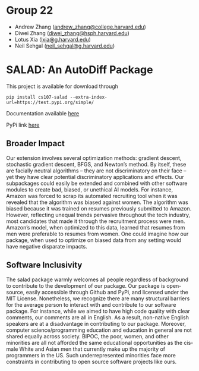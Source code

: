 # Group 22

- Andrew Zhang (andrew_zhang@college.harvard.edu)
- Diwei Zhang (diwei_zhang@hsph.harvard.edu)
- Lotus Xia (lxia@g.harvard.edu)
- Neil Sehgal (neil_sehgal@g.harvard.edu)

# SALAD: An AutoDiff Package

This project is available for download through 
```
pip install cs107-salad --extra-index-url=https://test.pypi.org/simple/
```

Documentation available [here](https://github.com/cs107-DaLand/cs107-FinalProject/blob/main/docs/Documentation.ipynb)

PyPi link [here](https://test.pypi.org/project/cs107-salad/)

## Broader Impact

Our extension involves several optimization methods: gradient descent, stochastic gradient descent, BFGS, and Newton’s method. By itself, these are facially neutral algorithms – they are not discriminatory on their face – yet they have clear potential discriminatory applications and effects. Our subpackages could easily be extended and combined with other software modules to create bad, biased, or unethical AI models. For instance, Amazon was forced to scrap its automated recruiting tool when it was revealed that the algorithm was biased against women. The algorithm was biased because it was trained on resumes previously submitted to Amazon. However, reflecting unequal trends pervasive throughout the tech industry, most candidates that made it through the recruitment process were men. Amazon’s model, when optimized to this data, learned that resumes from men were preferable to resumes from women. One could imagine how our package, when used to optimize on biased data from any setting would have negative disparate impacts.



## Software Inclusivity

The salad package warmly welcomes all people regardless of background to contribute to the development of our package. Our package is open-source, easily accessible through Github and PyPi, and licensed under the MIT License. Nonetheless, we recognize there are many structural barriers for the average person to interact with and contribute to our software package. For instance, while we aimed to have high code quality with clear comments, our comments are all in English. As a result, non-native English speakers are at a disadvantage in contributing to our package. Moreover, computer science/programming education and education in general are not shared equally across society. BIPOC, the poor, women, and other minorities are all not afforded the same educational opportunities as the cis-male White and Asian men that currently make up the majority of programmers in the US. Such underrepresented minorities face more constraints in contributing to open source software projects like ours. 
 

